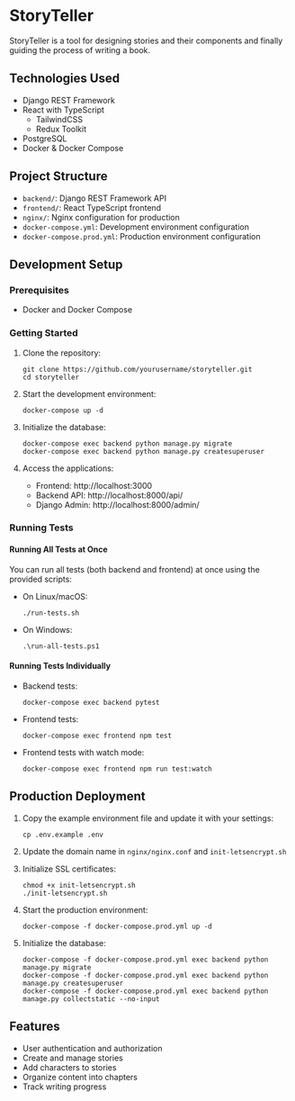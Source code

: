 # StoryTeller

StoryTeller is a tool for designing stories and their components and finally guiding the process of writing a book.

## Technologies Used
- Django REST Framework
- React with TypeScript
    - TailwindCSS
    - Redux Toolkit
- PostgreSQL
- Docker & Docker Compose

## Project Structure
- `backend/`: Django REST Framework API
- `frontend/`: React TypeScript frontend
- `nginx/`: Nginx configuration for production
- `docker-compose.yml`: Development environment configuration
- `docker-compose.prod.yml`: Production environment configuration

## Development Setup

### Prerequisites
- Docker and Docker Compose

### Getting Started
1. Clone the repository:
   ```
   git clone https://github.com/yourusername/storyteller.git
   cd storyteller
   ```

2. Start the development environment:
   ```
   docker-compose up -d
   ```

3. Initialize the database:
   ```
   docker-compose exec backend python manage.py migrate
   docker-compose exec backend python manage.py createsuperuser
   ```

4. Access the applications:
   - Frontend: http://localhost:3000
   - Backend API: http://localhost:8000/api/
   - Django Admin: http://localhost:8000/admin/

### Running Tests

#### Running All Tests at Once
You can run all tests (both backend and frontend) at once using the provided scripts:

- On Linux/macOS:
  ```
  ./run-tests.sh
  ```

- On Windows:
  ```
  .\run-all-tests.ps1
  ```

#### Running Tests Individually

- Backend tests:
  ```
  docker-compose exec backend pytest
  ```

- Frontend tests:
  ```
  docker-compose exec frontend npm test
  ```

- Frontend tests with watch mode:
  ```
  docker-compose exec frontend npm run test:watch
  ```

## Production Deployment

1. Copy the example environment file and update it with your settings:
   ```
   cp .env.example .env
   ```

2. Update the domain name in `nginx/nginx.conf` and `init-letsencrypt.sh`

3. Initialize SSL certificates:
   ```
   chmod +x init-letsencrypt.sh
   ./init-letsencrypt.sh
   ```

4. Start the production environment:
   ```
   docker-compose -f docker-compose.prod.yml up -d
   ```

5. Initialize the database:
   ```
   docker-compose -f docker-compose.prod.yml exec backend python manage.py migrate
   docker-compose -f docker-compose.prod.yml exec backend python manage.py createsuperuser
   docker-compose -f docker-compose.prod.yml exec backend python manage.py collectstatic --no-input
   ```

## Features
- User authentication and authorization
- Create and manage stories
- Add characters to stories
- Organize content into chapters
- Track writing progress
